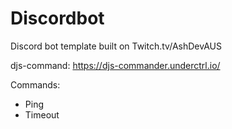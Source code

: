 # Discordbot
Discord bot template built on Twitch.tv/AshDevAUS

djs-command: https://djs-commander.underctrl.io/

Commands:
  - Ping
  - Timeout
